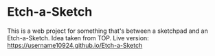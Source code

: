 # Etch-a-Sketch
This is a web project for something that's between a sketchpad and an Etch-a-Sketch. Idea taken from TOP.
Live version: https://username10924.github.io/Etch-a-Sketch